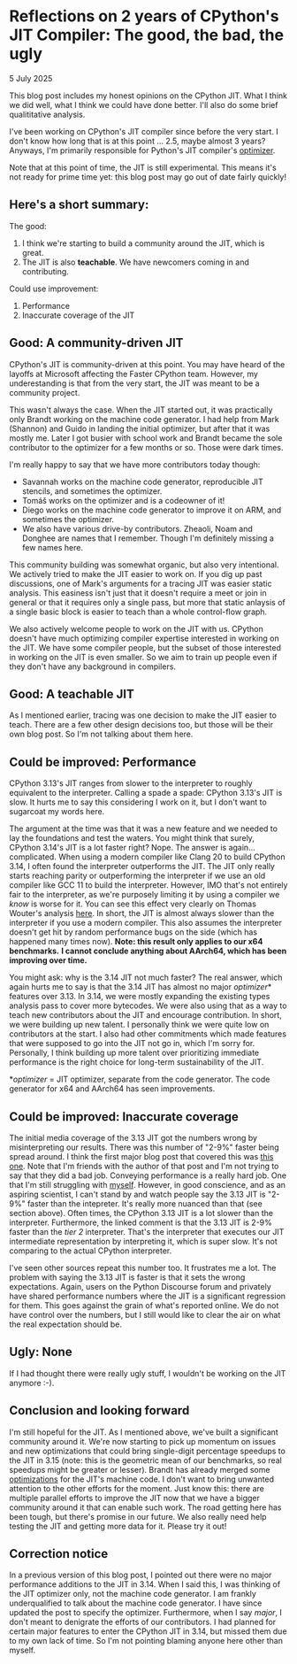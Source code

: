 # Reflections on 2 years of CPython's JIT Compiler: The good, the bad, the ugly

5 July 2025

This blog post includes my honest opinions on the CPython JIT. What I think we did well,
what I think we could have done better. I'll also do some brief qualititative
analysis.

I've been working on CPython's JIT compiler since before the very start.
I don't know how long that is at this point ... 2.5, maybe almost 3 years?
Anyways, I'm primarily responsible for Python's JIT compiler's
[optimizer](https://docs.python.org/3.13/whatsnew/3.13.html#an-experimental-just-in-time-jit-compiler).

Note that at this point of time, the JIT is still experimental. This means 
it's not ready for prime time yet: this blog post may go out of date
fairly quickly!

## Here's a short summary:

The good:
1. I think we're starting to build a community around the JIT, which is great.
2. The JIT is also **teachable**. We have newcomers coming in and contributing.

Could use improvement:
1. Performance
2. Inaccurate coverage of the JIT


## Good: A community-driven JIT

CPython's JIT is community-driven at this point. You may have heard
of the layoffs at Microsoft affecting the Faster CPython team. However,
my underestanding is that from the very start, the JIT was meant to be
a community project.

This wasn't always the case. When the JIT started out, it was practically
only Brandt working on the machine code generator. I had help from Mark (Shannon)
and Guido in landing the initial optimizer, but after that it was mostly me.
Later I got busier with school work and Brandt became the sole contributor to
the optimizer for a few months or so. Those were dark times.

I'm really happy to say that we have more contributors today though:
* Savannah works on the machine code generator, reproducible JIT stencils, and 
  sometimes the optimizer. 
* Tomáš works on the optimizer and is a codeowner of it!
* Diego works on the machine code generator to improve it on ARM, and sometimes
  the optimizer.
* We also have various drive-by contributors. Zheaoli, Noam and Donghee are 
  names that I remember. Though I'm definitely missing a few names here.

This community building was somewhat organic, but also very intentional. We
actively tried to make the JIT easier to work on. If you dig up past discussions,
one of Mark's arguments for a tracing JIT was easier static analysis. This easiness
isn't just that it doesn't require a meet or join in general or that it requires
only a single pass, but more that static anlaysis of a single basic block is
easier to teach than a whole control-flow graph.

We also actively welcome people to work on the JIT with us. CPython doesn't have much
optimizing compiler expertise interested in working on the JIT. We have some compiler
people, but the subset of those interested in working on the JIT is even smaller. So
we aim to train up people even if they don't have any background in compilers.

## Good: A teachable JIT

As I mentioned earlier, tracing was one decision to make the JIT easier to teach.
There are a few other design decisions too, but those will be their own blog post.
So I'm not talking about them here.


## Could be improved: Performance

CPython 3.13's JIT ranges from slower to the interpreter
to roughly equivalent to the interpreter.
Calling a spade a spade: CPython 3.13's JIT is slow. It hurts me to say this considering
I work on it, but I don't want to sugarcoat my words here.

The argument at the time was that it was a new feature and we needed to lay the foundations
and test the waters. You might think that surely, CPython 3.14's JIT is a lot faster right? Nope.
The answer is again... complicated. When using a modern compiler like Clang 20
to build CPython 3.14, I often found the interpreter outperforms the JIT. The JIT only really starts reaching
parity or outperforming the interpreter if we use an old compiler like GCC 11 to build the interpreter.
However, IMO that's not entirely fair to the interpreter, as we're purposely limiting it by using a compiler
we _know_ is worse for it. You can see this effect very clearly on Thomas Wouter's analysis
[here](https://github.com/Yhg1s/python-benchmarking-public). In short, the JIT is almost always slower
than the interpreter if you use a modern compiler. This also assumes the interpreter doesn't get hit
by random performance bugs on the side (which has happened many times now).
**Note: this result only applies to our x64 benchmarks.**
**I cannot conclude anything about AArch64, which has been improving over time.**

You might ask: why is the 3.14 JIT not much faster? The real answer, which 
again hurts me to say is that the 3.14 JIT has almost no major _optimizer_* 
features over 3.13. In 3.14, we were mostly expanding the existing types 
analysis pass to cover more bytecodes. We were also using that as a way to 
teach new contributors about the JIT and encourage contribution. In short, we 
were building up new talent. I personally think we were quite low on 
contributors at the start. I also had other commitments which made features 
that were supposed to go into the JIT not go in, which I'm sorry for. 
Personally, I think building up more talent over prioritizing immediate 
performance is the right choice for long-term sustainability of the JIT.

*_optimizer_ = JIT optimizer, separate from the code generator.
The code generator for x64 and AArch64 has seen improvements.

## Could be improved: Inaccurate coverage

The initial media coverage of the 3.13 JIT got the numbers wrong by misinterpreting 
our results. There was this number 
of "2-9%" faster being spread around. I think the first 
major blog post that covered this was
[this one](https://tonybaloney.github.io/posts/python-gets-a-jit.html#is-it-faster). Note that I'm friends with the 
author of that post and I'm not trying to say that they did a bad job.
Conveying performance is a really hard job. One that I'm still struggling with 
[myself](./apology-tail-call.md). However, in good conscience, and as an 
aspiring scientist, I can't stand by and watch people say the 3.13 JIT is "2-9%" 
faster than the intepreter. It's really more nuanced than that (see section 
above). Often times, the CPython 3.13 JIT is a lot slower than the interpreter.
Furthermore, the linked comment is that the 3.13 JIT is 2-9% faster than the
_tier 2_ interpreter. That's the interpreter that executes our JIT 
intermediate representation by interpreting it, which is super slow. It's not 
comparing to the actual CPython interpreter.

I've seen other sources repeat this number too. It frustrates me a lot. The 
problem with saying the 3.13 JIT is faster is that it sets the wrong 
expectations. Again, users on the Python Discourse forum and privately have 
shared performance numbers where the JIT is a significant regression for them.
This goes against the grain of what's reported online. We do not have control over the numbers, but I still would like to clear the air on what the real expectation should be.

## Ugly: None

If I had thought there were really ugly stuff, I wouldn't be working on the JIT anymore :-).

## Conclusion and looking forward

I'm still hopeful for the JIT. As I mentioned above, we've built a significant 
community around it. We're now starting to pick up momentum on issues and new 
optimizations that could bring single-digit percentage speedups to the JIT in 
3.15 (note: this is the geometric mean of our benchmarks, so real speedups 
might be greater or lesser). Brandt has already merged some
[optimizations](https://github.com/python/cpython/pull/135905)
for the JIT's machine code. I 
don't want to bring unwanted attention to the other efforts for the moment. 
Just know this: there are multiple parallel efforts to improve the JIT now 
that we have a bigger community around it that can enable such work.
The road getting here has been tough, but there's promise in our future.
We also really need help testing the JIT and getting more data for it.
Please try it out!


## Correction notice

In a previous version of this blog post, I pointed out there were no major 
performance additions to the JIT in 3.14. When I said this, I was thinking of 
the JIT optimizer only, not the machine code generator. I am frankly 
underqualified to talk about the machine code generator. I have since updated 
the post to specify the optimizer. Furthermore, when I say _major_, I 
don't meant to denigrate the efforts of our contributors. I had planned for 
certain major features to enter the CPython JIT in 3.14, but missed them due 
to my own lack of time. So I'm not pointing blaming anyone here other than 
myself.



